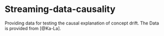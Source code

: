 # Streaming-data-causality
Providing data for testing the causal explanation of concept drift. The Data is provided from [@Ka-La].
